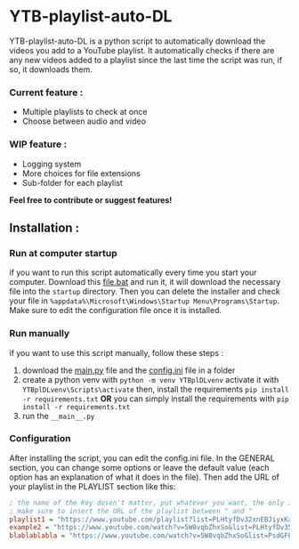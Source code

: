 # YTB-playlist-auto-DL

YTB-playlist-auto-DL is a python script to automatically download the videos you add to a YouTube playlist.
It automatically checks if there are any new videos added to a playlist since the last time the script was run, if so, it downloads them.


### Current feature :
- Multiple playlists to check at once
- Choose between audio and video

### WIP feature :
- Logging system
- More choices for file extensions
- Sub-folder for each playlist

__Feel free to contribute or suggest features!__

## Installation :

### Run at computer startup
if you want to run this script automatically every time you start your computer. Download this [file.bat](https://github.com/tralalax/YTB-playlist-auto-DL/blob/main/installerRunAtStartup.bat) and run it, it will download the necessary file into the `startup` directory. Then you can delete the installer and check your file in `%appdata%\Microsoft\Windows\Startup Menu\Programs\Startup`.
Make sure to edit the configuration file once it is installed.

### Run manually
if you want to use this script manually, follow these steps :
1. download the [main.py](https://github.com/tralalax/YTB-playlist-auto-DL/blob/main/src/__main__.py) file and the [config.ini](https://github.com/tralalax/YTB-playlist-auto-DL/blob/main/config.ini) file in a folder
2. create a python venv with `python -m venv YTBplDLvenv` activate it with `YTBplDLvenv\Scripts\activate` then, install the requirements `pip install -r requirements.txt`
__OR__
you can simply install the requirements with `pip install -r requirements.txt`
3. run the `__main__.py`

### Configuration
After installing the script, you can edit the config.ini file. In the GENERAL section, you can change some options or leave the default value (each option has an explanation of what it does in the file).
Then add the URL of your playlist in the PLAYLIST section like this:

```ini
; the name of the Key dosen't matter, put whatever you want, the only important thing is the URL after the ' = ' sign
; make sure to insert the URL of the playlist between " and "
playlist1 = "https://www.youtube.com/playlist?list=PLHtyfDv32xnEBJiyxKaiDXGCaw974vJbu"
example2 = "https://www.youtube.com/watch?v=5W8vqbZhxSo&list=PLHtyfDv35xnEP5uM4N6Jy9sBtAKyPpUp7&index=3"
blablablabla = "https://www.youtube.com/watch?v=5W8vqbZhxSo&list=PsdGFEgsfDv35xnEP5uM4N6Jy9setAKyP58p7"
```


